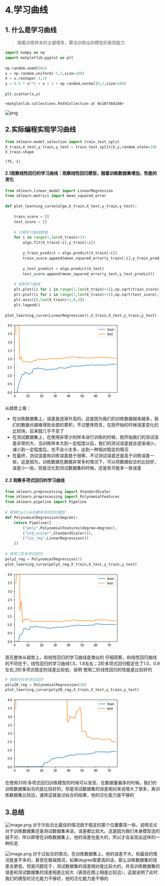# 4.学习曲线


## 1. 什么是学习曲线

> 随着训练样本的主键增多，算法训练出的模型的表现能力


```python
import numpy as np
import matplotlib.pyplot as plt

np.random.seed(666)
x = np.random.uniform(-3,3,size=100)
X = x.reshape(-1,1)
y = 0.5 * x**2 + x + 2 + np.random.normal(0,1,size=100)

plt.scatter(x,y)
```




    <matplotlib.collections.PathCollection at 0x107369240>




![png](output_1_1_2.png)


## 2.实际编程实现学习曲线


```python
from sklearn.model_selection import train_test_split
X_train,X_test,y_train,y_test = train_test_split(X,y,random_state=10)
X_train.shape
```




    (75, 1)



#### 2.1观察线性回归的学习曲线：观察线性回归模型，随着训练数据集增加，性能的变化


```python
from sklearn.linear_model import LinearRegression
from sklearn.metrics import mean_squared_error

def plot_learning_curve(algo,X_train,X_test,y_train,y_test):
    
    train_score = []
    test_score = []

    # 计算学习曲线数据
    for i in range(1,len(X_train)+1):
        algo.fit(X_train[:i],y_train[:i])

        y_train_predict = algo.predict(X_train[:i])
        train_score.append(mean_squared_error(y_train[:i],y_train_predict))

        y_test_predict = algo.predict(X_test)
        test_score.append(mean_squared_error(y_test,y_test_predict))

    # 绘制学习曲线
    plt.plot([i for i in range(1,len(X_train)+1)],np.sqrt(train_score),label = 'train')
    plt.plot([i for i in range(1,len(X_train)+1)],np.sqrt(test_score),label = 'test')
    plt.axis([0,len(X_train)+1,0,4])
    plt.legend()

plot_learning_curve(LinearRegression(),X_train,X_test,y_train,y_test)
```


![png](output_5_0.png)


从趋势上看：
- 在训练数据集上，误差是逐渐升高的。这是因为我们的训练数据越来越多，我们的数据点越难得到全部的累积，不过整体而言，在刚开始的时候误差变化的比较快，后来就几乎不变了
- 在测试数据集上，在使用非常少的样本进行训练的时候，刚开始我们的测试误差非常的大，当训练样本大到一定程度以后，我们的测试误差就会逐渐减小，减小到一定程度后，也不会小太多，达到一种相对稳定的情况
- 在最终，测试误差和训练误差趋于相等，不过测试误差还是高于训练误差一些，这是因为，训练数据在数据非常多的情况下，可以将数据拟合的比较好，误差小一些，但是泛化到测试数据集的时候，还是有可能多一些误差

#### 2.2 观察多项式回归的学习曲线


```python
from sklearn.preprocessing import StandardScaler
from sklearn.preprocessing import PolynomialFeatures
from sklearn.pipeline import Pipeline

# 使用Pipline构建多项式回归模型
def PolynomialRegression(degree):
    return Pipeline([
        ("poly",PolynomialFeatures(degree=degree)),
        ("std_scaler",StandardScaler()),
        ("lin_reg",LinearRegression())
    ])

# 使用二阶多项式回归
poly2_reg = PolynomialRegression(2)
plot_learning_curve(poly2_reg,X_train,X_test,y_train,y_test)
```


![png](output_8_0.png)


首先整体从趋势上，和线性回归的学习曲线是类似的
仔细观察，和线性回归曲线的不同在于，线性回归的学习曲线1.5，1.8左右；2阶多项式回归稳定在了1.0，0.9左右,2阶多项式稳定的误差比较低，说明
使用二阶线性回归的性能是比较好的


```python
# 使用20阶多项式回归
poly20_reg = PolynomialRegression(20)
plot_learning_curve(poly20_reg,X_train,X_test,y_train,y_test)
```


![png](output_10_0.png)


在使用20阶多项式回归训练模型的时候可以发现，在数据量偏多的时候，我们的训练数据集拟合的是比较好的，但是测试数据集的误差相对来说增大了很多，离训练数据集比较远，通常这就是过拟合的结果，他的泛化能力是不够的

## 3.总结

![image.png](https://upload-images.jianshu.io/upload_images/7220971-d1294f29e5045c15.png?imageMogr2/auto-orient/strip%7CimageView2/2/w/1240)
对于欠拟合比最佳的情况趋于稳定的那个位置要高一些，说明无论对于训练数据集还是测试数据集来说，误差都比较大。这是因为我们本身模型选的就不对，所以即使在训练数据集上，他的误差也是大的，所以才会呈现出这样的一种形态

![image.png](https://upload-images.jianshu.io/upload_images/7220971-0f0d283fb2d37c40.png?imageMogr2/auto-orient/strip%7CimageView2/2/w/1240)
对于过拟合的情况，在训练数据集上，他的误差不大，和最佳的情况是差不多的，甚至在极端情况，如果degree取更高的话，那么训练数据集的误差会更低，但是问题在于，测试数据集的误差相对是比较大的，并且训练数据集的误差和测试数据集的误差相差比较大（表现在图上相差比较远），这就说明了此时我们的模型的泛化能力不够好，他的泛化能力是不够的
